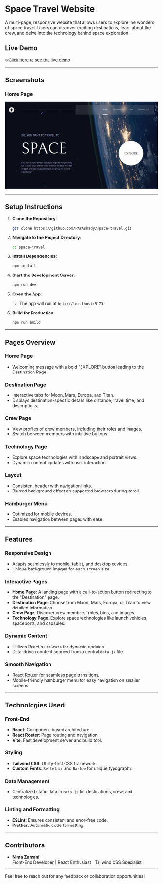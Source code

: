 # Space Travel Website

A multi-page, responsive website that allows users to explore the wonders of space travel. Users can discover exciting destinations, learn about the crew, and delve into the technology behind space exploration.

## Live Demo
🌐[Click here to see the live demo](https://universe-travel.netlify.app)

---

## Screenshots

### Home Page
![Home Page Screenshot](public/Home.png)

---

## Setup Instructions

1. **Clone the Repository**:
   ```bash
   git clone https://github.com/PAPAshady/space-travel.git
   ```
2. **Navigate to the Project Directory**:
   ```bash
   cd space-travel
   ```
3. **Install Dependencies**:
   ```bash
   npm install
   ```
4. **Start the Development Server**:
   ```bash
   npm run dev
   ```
5. **Open the App**:
   - The app will run at `http://localhost:5173`.

6. **Build for Production**:
   ```bash
   npm run build
   ```

---

## Pages Overview

### Home Page
- Welcoming message with a bold "EXPLORE" button leading to the Destination Page.

### Destination Page
- Interactive tabs for Moon, Mars, Europa, and Titan.
- Displays destination-specific details like distance, travel time, and descriptions.

### Crew Page
- View profiles of crew members, including their roles and images.
- Switch between members with intuitive buttons.

### Technology Page
- Explore space technologies with landscape and portrait views.
- Dynamic content updates with user interaction.

### Layout
- Consistent header with navigation links.
- Blurred background effect on supported browsers during scroll.

### Hamburger Menu
- Optimized for mobile devices.
- Enables navigation between pages with ease.

---

## Features

### Responsive Design
- Adapts seamlessly to mobile, tablet, and desktop devices.
- Unique background images for each screen size.

### Interactive Pages
- **Home Page**: A landing page with a call-to-action button redirecting to the "Destination" page.
- **Destination Page**: Choose from Moon, Mars, Europa, or Titan to view detailed information.
- **Crew Page**: Discover crew members' roles, bios, and images.
- **Technology Page**: Explore space technologies like launch vehicles, spaceports, and capsules.

### Dynamic Content
- Utilizes React's `useState` for dynamic updates.
- Data-driven content sourced from a central `data.js` file.

### Smooth Navigation
- React Router for seamless page transitions.
- Mobile-friendly hamburger menu for easy navigation on smaller screens.

---

## Technologies Used

### Front-End
- **React**: Component-based architecture.
- **React Router**: Page routing and navigation.
- **Vite**: Fast development server and build tool.

### Styling
- **Tailwind CSS**: Utility-first CSS framework.
- **Custom Fonts**: `Bellefair` and `Barlow` for unique typography.

### Data Management
- Centralized static data in `data.js` for destinations, crew, and technologies.

### Linting and Formatting
- **ESLint**: Ensures consistent and error-free code.
- **Prettier**: Automatic code formatting.

---

## Contributors

- **Nima Zamani**  
  Front-End Developer | React Enthusiast | Tailwind CSS Specialist

---

Feel free to reach out for any feedback or collaboration opportunities!
